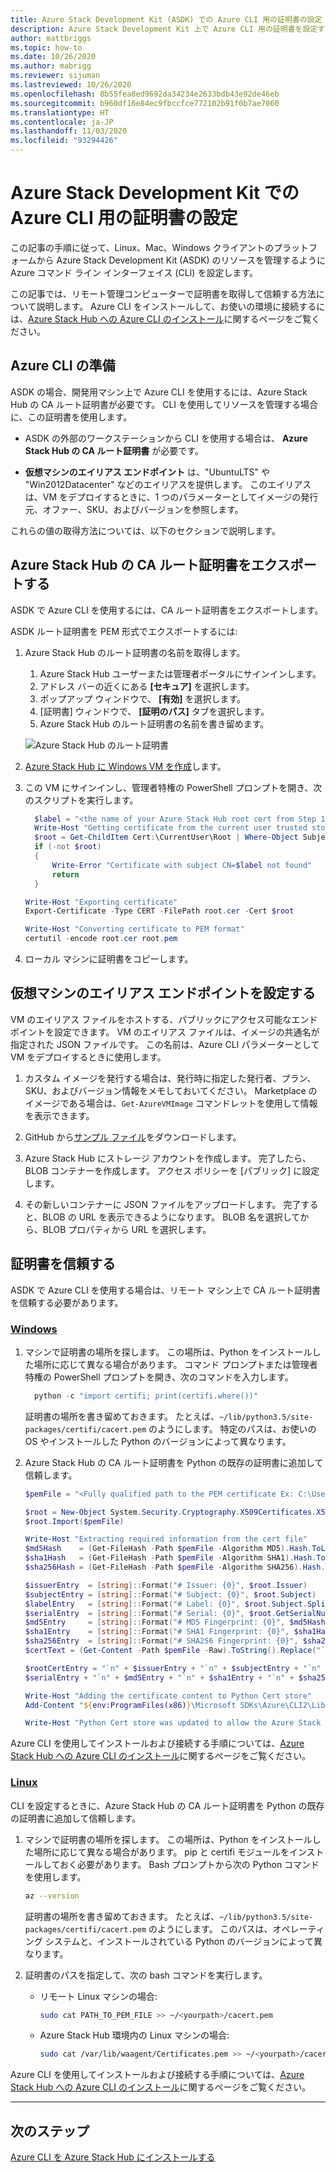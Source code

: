 ```yaml
---
title: Azure Stack Development Kit (ASDK) での Azure CLI 用の証明書の設定 | Microsoft Docs
description: Azure Stack Development Kit 上で Azure CLI 用の証明書を設定する方法について説明します。
author: mattbriggs
ms.topic: how-to
ms.date: 10/26/2020
ms.author: mabrigg
ms.reviewer: sijuman
ms.lastreviewed: 10/26/2020
ms.openlocfilehash: 8b55fea8ed9692da34234e2633bdb43e92de46eb
ms.sourcegitcommit: b960df16e84ec9fbccfce772102b91f0b7ae7060
ms.translationtype: HT
ms.contentlocale: ja-JP
ms.lasthandoff: 11/03/2020
ms.locfileid: "93294426"
---
```

# <a name="setting-up-certificates-for-azure-cli-on-azure-stack-development-kit"></a>Azure Stack Development Kit での Azure CLI 用の証明書の設定

この記事の手順に従って、Linux、Mac、Windows クライアントのプラットフォームから Azure Stack Development Kit (ASDK) のリソースを管理するように Azure コマンド ライン インターフェイス (CLI) を設定します。

この記事では、リモート管理コンピューターで証明書を取得して信頼する方法について説明します。 Azure CLI をインストールして、お使いの環境に接続するには、[Azure Stack Hub への Azure CLI のインストール](/azure-stack/user/azure-stack-version-profiles-azurecli2)に関するページをご覧ください。

## <a name="prepare-for-azure-cli"></a>Azure CLI の準備

ASDK の場合、開発用マシン上で Azure CLI を使用するには、Azure Stack Hub の CA ルート証明書が必要です。 CLI を使用してリソースを管理する場合に、この証明書を使用します。

 - ASDK の外部のワークステーションから CLI を使用する場合は、 **Azure Stack Hub の CA ルート証明書** が必要です。  

 - **仮想マシンのエイリアス エンドポイント** は、"UbuntuLTS" や "Win2012Datacenter" などのエイリアスを提供します。 このエイリアスは、VM をデプロイするときに、1 つのパラメーターとしてイメージの発行元、オファー、SKU、およびバージョンを参照します。  

これらの値の取得方法については、以下のセクションで説明します。

## <a name="export-the-azure-stack-hub-ca-root-certificate"></a>Azure Stack Hub の CA ルート証明書をエクスポートする

ASDK で Azure CLI を使用するには、CA ルート証明書をエクスポートします。

ASDK ルート証明書を PEM 形式でエクスポートするには:

1. Azure Stack Hub のルート証明書の名前を取得します。
    1. Azure Stack Hub ユーザーまたは管理者ポータルにサインインします。
    2. アドレス バーの近くにある **[セキュア]** を選択します。
    3. ポップアップ ウィンドウで、 **[有効]** を選択します。
    4. [証明書] ウィンドウで、 **[証明のパス]** タブを選択します。
    5. Azure Stack Hub のルート証明書の名前を書き留めます。

    ![Azure Stack Hub のルート証明書](../user/media/azure-stack-version-profiles-azurecli2/root-cert-name.png)

2. [Azure Stack Hub に Windows VM を作成](../user/azure-stack-quick-windows-portal.md)します。

3. この VM にサインインし、管理者特権の PowerShell プロンプトを開き、次のスクリプトを実行します。

    ```powershell  
      $label = "<the name of your Azure Stack Hub root cert from Step 1>"
      Write-Host "Getting certificate from the current user trusted store with subject CN=$label"
      $root = Get-ChildItem Cert:\CurrentUser\Root | Where-Object Subject -eq "CN=$label" | select -First 1
      if (-not $root)
      {
          Write-Error "Certificate with subject CN=$label not found"
          return
      }

    Write-Host "Exporting certificate"
    Export-Certificate -Type CERT -FilePath root.cer -Cert $root

    Write-Host "Converting certificate to PEM format"
    certutil -encode root.cer root.pem
    ```

4. ローカル マシンに証明書をコピーします。

## <a name="set-up-the-virtual-machine-alias-endpoint"></a>仮想マシンのエイリアス エンドポイントを設定する

VM のエイリアス ファイルをホストする、パブリックにアクセス可能なエンドポイントを設定できます。 VM のエイリアス ファイルは、イメージの共通名が指定された JSON ファイルです。 この名前は、Azure CLI パラメーターとして VM をデプロイするときに使用します。

1. カスタム イメージを発行する場合は、発行時に指定した発行者、プラン、SKU、およびバージョン情報をメモしておいてください。 Marketplace のイメージである場合は、```Get-AzureVMImage``` コマンドレットを使用して情報を表示できます。  

2. GitHub から[サンプル ファイル](https://raw.githubusercontent.com/Azure/azure-rest-api-specs/master/arm-compute/quickstart-templates/aliases.json)をダウンロードします。

3. Azure Stack Hub にストレージ アカウントを作成します。 完了したら、BLOB コンテナーを作成します。 アクセス ポリシーを [パブリック] に設定します。  

4. その新しいコンテナーに JSON ファイルをアップロードします。 完了すると、BLOB の URL を表示できるようになります。 BLOB 名を選択してから、BLOB プロパティから URL を選択します。


## <a name="trust-the-certificate"></a>証明書を信頼する

ASDK で Azure CLI を使用する場合は、リモート マシン上で CA ルート証明書を信頼する必要があります。

### <a name="windows"></a>[Windows](#tab/win)

1. マシンで証明書の場所を探します。 この場所は、Python をインストールした場所に応じて異なる場合があります。 コマンド プロンプトまたは管理者特権の PowerShell プロンプトを開き、次のコマンドを入力します。

    ```powershell  
      python -c "import certifi; print(certifi.where())"
    ```

    証明書の場所を書き留めておきます。 たとえば、`~/lib/python3.5/site-packages/certifi/cacert.pem` のようにします。 特定のパスは、お使いの OS やインストールした Python のバージョンによって異なります。

2. Azure Stack Hub の CA ルート証明書を Python の既存の証明書に追加して信頼します。

    ```powershell
    $pemFile = "<Fully qualified path to the PEM certificate Ex: C:\Users\user1\Downloads\root.pem>"

    $root = New-Object System.Security.Cryptography.X509Certificates.X509Certificate2
    $root.Import($pemFile)

    Write-Host "Extracting required information from the cert file"
    $md5Hash    = (Get-FileHash -Path $pemFile -Algorithm MD5).Hash.ToLower()
    $sha1Hash   = (Get-FileHash -Path $pemFile -Algorithm SHA1).Hash.ToLower()
    $sha256Hash = (Get-FileHash -Path $pemFile -Algorithm SHA256).Hash.ToLower()

    $issuerEntry  = [string]::Format("# Issuer: {0}", $root.Issuer)
    $subjectEntry = [string]::Format("# Subject: {0}", $root.Subject)
    $labelEntry   = [string]::Format("# Label: {0}", $root.Subject.Split('=')[-1])
    $serialEntry  = [string]::Format("# Serial: {0}", $root.GetSerialNumberString().ToLower())
    $md5Entry     = [string]::Format("# MD5 Fingerprint: {0}", $md5Hash)
    $sha1Entry    = [string]::Format("# SHA1 Fingerprint: {0}", $sha1Hash)
    $sha256Entry  = [string]::Format("# SHA256 Fingerprint: {0}", $sha256Hash)
    $certText = (Get-Content -Path $pemFile -Raw).ToString().Replace("`r`n","`n")

    $rootCertEntry = "`n" + $issuerEntry + "`n" + $subjectEntry + "`n" + $labelEntry + "`n" + `
    $serialEntry + "`n" + $md5Entry + "`n" + $sha1Entry + "`n" + $sha256Entry + "`n" + $certText

    Write-Host "Adding the certificate content to Python Cert store"
    Add-Content "${env:ProgramFiles(x86)}\Microsoft SDKs\Azure\CLI2\Lib\site-packages\certifi\cacert.pem" $rootCertEntry

    Write-Host "Python Cert store was updated to allow the Azure Stack Hub CA root certificate"
    ```

Azure CLI を使用してインストールおよび接続する手順については、[Azure Stack Hub への Azure CLI のインストール](/azure-stack/user/azure-stack-version-profiles-azurecli2)に関するページをご覧ください。

### <a name="linux"></a>[Linux](#tab/lin)

CLI を設定するときに、Azure Stack Hub の CA ルート証明書を Python の既存の証明書に追加して信頼します。

1. マシンで証明書の場所を探します。 この場所は、Python をインストールした場所に応じて異なる場合があります。 pip と certifi モジュールをインストールしておく必要があります。 Bash プロンプトから次の Python コマンドを使用します。

    ```bash  
    az --version
    ```

    証明書の場所を書き留めておきます。 たとえば、`~/lib/python3.5/site-packages/certifi/cacert.pem` のようにします。 このパスは、オペレーティング システムと、インストールされている Python のバージョンによって異なります。

2. 証明書のパスを指定して、次の bash コマンドを実行します。

   - リモート Linux マシンの場合:

     ```bash  
     sudo cat PATH_TO_PEM_FILE >> ~/<yourpath>/cacert.pem
     ```

   - Azure Stack Hub 環境内の Linux マシンの場合:

     ```bash  
     sudo cat /var/lib/waagent/Certificates.pem >> ~/<yourpath>/cacert.pem
     ```

Azure CLI を使用してインストールおよび接続する手順については、[Azure Stack Hub への Azure CLI のインストール](/azure-stack/user/azure-stack-version-profiles-azurecli2)に関するページをご覧ください。

---

## <a name="next-steps"></a>次のステップ

[Azure CLI を Azure Stack Hub にインストールする](../user/azure-stack-version-profiles-azurecli2.md)